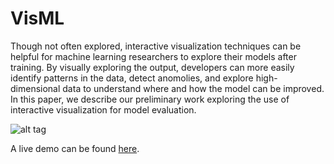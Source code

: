 # VisML

Though not often explored, interactive visualization techniques can be helpful for machine learning researchers to explore their models after training. By visually exploring the output, developers can more easily identify patterns in the data, detect anomolies, and explore high-dimensional data to understand where and how the model can be improved.  In this paper, we describe our preliminary work exploring the use of interactive visualization for model evaluation. 

![alt tag](https://github.com/NYU-CS6313-Projects/Group-11-Evaluating-Machine-Learning-Models-with-Information-Visualization/tree/gh-pages/static/images/Demo.png)

A live demo can be found [here](https://NYU-CS6313-Projects.github.io/Group-11-Evaluating-Machine-Learning-Models-with-Information-Visualization/).

